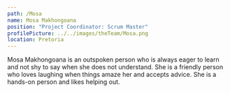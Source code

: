 ```yaml
---
path: /Mosa
name: Mosa Makhongoana
position: "Project Coordinator: Scrum Master"
profilePicture: ../../images/theTeam/Mosa.png
location: Pretoria
---
```


Mosa Makhongoana is an outspoken person who is always eager to learn and not shy to say when she does not understand. She is a friendly person who loves laughing when things amaze her and accepts advice. She is a hands-on person and likes helping out.
